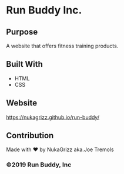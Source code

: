 # Run Buddy Inc.

## Purpose
A website that offers fitness training products.

## Built With
* HTML
* CSS

## Website
https://nukagrizz.github.io/run-buddy/

## Contribution
Made with ❤️ by NukaGrizz aka.Joe Tremols

### ©️2019 Run Buddy, Inc 
